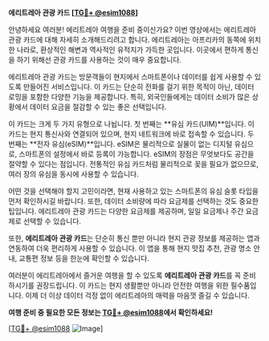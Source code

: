 **에리트레아 관광 카드 [[TG💪+ @esim1088](https://t.me/s/esim1088)]**

안녕하세요 여러분! 에리트레아 여행을 준비 중이신가요? 이번 영상에서는 에리트레아 관광 카드에 대해 자세히 소개해드리려고 합니다. 에리트레아는 아프리카의 동쪽에 위치한 나라로, 환상적인 해변과 역사적인 유적지가 가득한 곳입니다. 이곳에서 편하게 통신을 하기 위해선 관광 카드를 사용하는 것이 매우 중요합니다.

에리트레아 관광 카드는 방문객들이 현지에서 스마트폰이나 데이터를 쉽게 사용할 수 있도록 만들어진 서비스입니다. 이 카드는 단순히 전화를 걸기 위한 목적이 아닌, 데이터 로밍을 포함한 다양한 기능을 제공합니다. 특히, 외국인들에게는 데이터 소비가 많은 상황에서 데이터 요금을 절감할 수 있는 좋은 선택입니다.

이 카드는 크게 두 가지 유형으로 나뉩니다. 첫 번째는 **유심 카드(UIM)**입니다. 이 카드는 현지 통신사와 연결되어 있으며, 현지 네트워크에 바로 접속할 수 있습니다. 두 번째는 **전자 유심(eSIM)**입니다. eSIM은 물리적으로 실물이 없는 디지털 유심으로, 스마트폰의 설정에서 바로 등록이 가능합니다. eSIM의 장점은 무엇보다도 공간을 절약할 수 있다는 점입니다. 전통적인 유심 카드처럼 물리적으로 꽂을 필요가 없으므로, 여러 장의 유심을 동시에 사용할 수 있습니다.

어떤 것을 선택해야 할지 고민이라면, 현재 사용하고 있는 스마트폰의 유심 슬롯 타입을 먼저 확인하시길 바랍니다. 또한, 데이터 소비량에 따라 요금제를 선택하는 것도 중요한 팁입니다. 에리트레아 관광 카드는 다양한 요금제를 제공하며, 일일 요금제나 주간 요금제로 선택할 수 있습니다.

또한, **에리트레아 관광 카드**는 단순히 통신 뿐만 아니라 현지 관광 정보를 제공하는 앱과 연동하여 더욱 편리하게 사용할 수 있습니다. 이 앱을 통해 현지 맛집 추천, 관광 명소 안내, 교통편 정보 등을 한눈에 확인할 수 있습니다.

여러분이 에리트레아에서 즐거운 여행을 할 수 있도록 **에리트레아 관광 카드**를 꼭 준비하시기를 권장드립니다. 이 카드는 현지 생활뿐만 아니라 안전한 여행을 위한 필수품입니다. 이제 더 이상 데이터 걱정 없이 에리트레아의 매력을 마음껏 즐길 수 있습니다.

**여행 준비 중 필요한 모든 정보는 [TG💪+ @esim1088](https://t.me/s/esim1088)에서 확인하세요!**  

[[TG💪+ @esim1088](https://t.me/s/esim1088) ![Image](https://i.postimg.cc/Y0z9fWf4/image.png)]